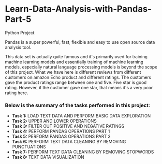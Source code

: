 # Learn-Data-Analysis-with-Pandas-Part-5
Python Project

Pandas is a super powerful, fast, flexible and easy to use open source data analysis tool.

This data set is actually quite famous and it's primarily used for training machine learning models and essentially training of machine learning models, especially natural language processing models is beyond the scope of this project. What we have here is different reviews from different customers on amazon Echo product and different ratings. The customers gave the product ratings range between one and five. Five star is good rating. However, if the customer gave one star, that means it's a very poor rating here.

### Below is the summary of the tasks performed in this project:
- __Task 1:__ LOAD TEXT DATA AND PERFORM BASIC DATA EXPLORATION
- __Task 2:__ UPPER AND LOWER OPERATIONS
- __Task 3:__ FILTER OUT POSITIVE AND NEGATIVE RATINGS
- __Task 4:__ PERFORM PANDAS OPERATIONS PART 1
- __Task 5:__ PERFORM PANDAS OPERATIONS PART 2
- __Task 6:__ PERFORM TEXT DATA CLEANING BY REMOVING PUNCTUATIONS
- __Task 7:__ PERFORM TEXT DATA CLEANING BY REMOVING STOPWORDS
- __Task 8:__ TEXT DATA VISUALIZATION
